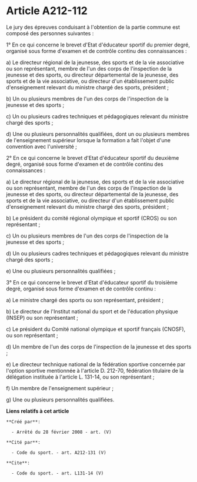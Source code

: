 # Article A212-112

Le jury des épreuves conduisant à l'obtention de la partie commune est composé des personnes suivantes : 

1° En ce qui concerne le brevet d'Etat d'éducateur sportif du premier degré, organisé sous forme d'examen et de contrôle
continu des connaissances : 

a) Le directeur régional de la jeunesse, des sports et de la vie associative ou son représentant, membre de l'un des corps de
l'inspection de la jeunesse et des sports, ou directeur départemental de la jeunesse, des sports et de la vie associative, ou
directeur d'un établissement public d'enseignement relevant du ministre chargé des sports, président ; 

b) Un ou plusieurs membres de l'un des corps de l'inspection de la jeunesse et des sports ; 

c) Un ou plusieurs cadres techniques et pédagogiques relevant du ministre chargé des sports ; 

d) Une ou plusieurs personnalités qualifiées, dont un ou plusieurs membres de l'enseignement supérieur lorsque la formation a
fait l'objet d'une convention avec l'université ; 

2° En ce qui concerne le brevet d'Etat d'éducateur sportif du deuxième degré, organisé sous forme d'examen et de contrôle
continu des connaissances : 

a) Le directeur régional de la jeunesse, des sports et de la vie associative ou son représentant, membre de l'un des corps de
l'inspection de la jeunesse et des sports, ou directeur départemental de la jeunesse, des sports et de la vie associative, ou
directeur d'un établissement public d'enseignement relevant du ministre chargé des sports, président ; 

b) Le président du comité régional olympique et sportif (CROS) ou son représentant ; 

c) Un ou plusieurs membres de l'un des corps de l'inspection de la jeunesse et des sports ; 

d) Un ou plusieurs cadres techniques et pédagogiques relevant du ministre chargé des sports ; 

e) Une ou plusieurs personnalités qualifiées ; 

3° En ce qui concerne le brevet d'Etat d'éducateur sportif du troisième degré, organisé sous forme d'examen et de contrôle
continu : 

a) Le ministre chargé des sports ou son représentant, président ; 

b) Le directeur de l'Institut national du sport et de l'éducation physique (INSEP) ou son représentant ; 

c) Le président du Comité national olympique et sportif français (CNOSF), ou son représentant ; 

d) Un membre de l'un des corps de l'inspection de la jeunesse et des sports ; 

e) Le directeur technique national de la fédération sportive concernée par l'option sportive mentionnée à l'article D.
212-70, fédération titulaire de la délégation instituée à l'article L. 131-14, ou son représentant ; 

f) Un membre de l'enseignement supérieur ; 

g) Une ou plusieurs personnalités qualifiées.

**Liens relatifs à cet article**

	**Créé par**:

	  - Arrêté du 28 février 2008 - art. (V)

	**Cité par**:

	  - Code du sport. - art. A212-131 (V)

	**Cite**:

	  - Code du sport. - art. L131-14 (V)
